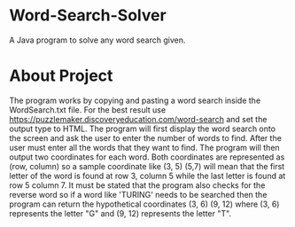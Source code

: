 # Word-Search-Solver
A Java program to solve any word search given.
# About Project
The program works by copying and pasting a word search inside the WordSearch.txt file. For the best result use https://puzzlemaker.discoveryeducation.com/word-search and set the output type to HTML. The program will first display the word search onto the screen and ask the user to enter the number of words to find. After the user must enter all the words that they want to find. The program will then output two coordinates for each word. Both coordinates are represented as (row, column) so a sample coordinate like (3, 5) (5,7) will mean that the first letter of the word is found at row 3, column 5 while the last letter is found at row 5 column 7. It must be stated that the program also checks for the reverse word so if a word like 'TURING' needs to be searched then the program can return the hypothetical coordinates (3, 6) (9, 12) where (3, 6) represents the letter "G" and (9, 12) represents the letter "T".  
